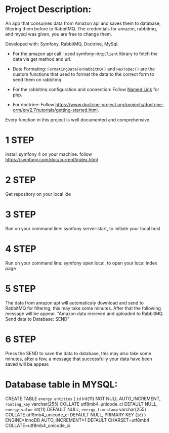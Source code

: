 # Project Description:
An app that consumes data from Amazon api and saves them to database, filtering them before to RabbitMQ. The credentials for amazon, rabbitmq, and mysql was given, you are free to change them. 

Developed with: Symfony, RabbitMQ, Doctrine, MySql. 

* For the amazon api call i used symfony `HttpClient` library to fetch the data via get method and url.

* Data Formating:
`FormatingDataForRabbitMQ()` and `HexToDec()` are the custom functions that used to format the data to the correct form to send them on rabbitmq. 

* For the rabbitmq configuration and connection:
  Follow   [Named Link](https://www.rabbitmq.com/tutorials/ "Named RabbitMQ") for php. 

* For doctrine:
  Follow https://www.doctrine-project.org/projects/doctrine-orm/en/2.7/tutorials/getting-started.html.

Every function in this project is well documented and comprehensive.

# 1 STEP
Install symfony 4 on your machine. follow https://symfony.com/doc/current/index.html

# 2 STEP
Get repository on your local ide

# 3 STEP
Run on your command line: symfony server:start, to initiate your local host

# 4 STEP
Run on your command line: symfony open:local, to open your local index page

# 5 STEP
The data from amazon api will automaticaly download and send to RabbitMQ for filtering, this may take some minutes.
After that the following message will be appear. "Amazon data recieved and uploaded to RabbitMQ. Send data to Database: SEND"

# 6 STEP
Press the SEND to save the data to database, this may also take some minutes, after a few, a message that successfully your data
have been saved will be appear.


# Database table in MYSQL:

CREATE TABLE `energy_entities` (
  `id` int(11) NOT NULL AUTO_INCREMENT,
  `routing_key` varchar(255) COLLATE utf8mb4_unicode_ci DEFAULT NULL,
  `energy_value` int(11) DEFAULT NULL,
  `energy_timestamp` varchar(255) COLLATE utf8mb4_unicode_ci DEFAULT NULL,
  PRIMARY KEY (`id`)
) ENGINE=InnoDB AUTO_INCREMENT=1 DEFAULT CHARSET=utf8mb4 COLLATE=utf8mb4_unicode_ci
